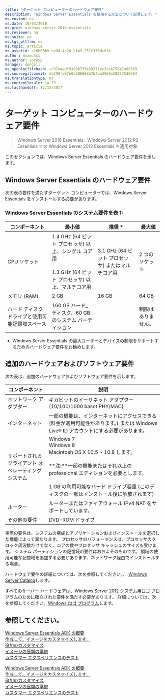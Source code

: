 ```yaml
---
title: "ターゲット コンピューターのハードウェア要件"
description: "Windows Server Essentials を使用する方法について説明します。"
ms.custom: na
ms.date: 10/03/2016
ms.prod: windows-server-2016-essentials
ms.reviewer: na
ms.suite: na
ms.tgt_pltfrm: na
ms.topic: article
ms.assetid: c20b06b9-ce0d-4c20-bf49-257c3f5dc01b
author: nnamuhcs
ms.author: coreyp
manager: dongill
ms.openlocfilehash: cc97eaedf91896735409271ec3ce475247a90393
ms.sourcegitcommit: db290fa07e9d50686667bfba3969e20377548504
ms.translationtype: MT
ms.contentlocale: ja-JP
ms.lasthandoff: 12/12/2017
---
```

# <a name="hardware-requirements-for-the-target-computer"></a>ターゲット コンピューターのハードウェア要件

>Windows Server 2016 Essentials、Windows Server 2012 R2 Essentials での Windows Server 2012 Essentials を適用対象:

このセクションでは、Windows Server Essentials のハードウェア要件を示します。  
  
## <a name="hardware-requirements-for-windows-server-essentials"></a>Windows Server Essentials のハードウェア要件  
 次の表の要件を満たすターゲット コンピューターでは、Windows Server Essentials をインストールする必要があります。  
  
### <a name="table-1--system-requirements-for-windows-server-essentials"></a>Windows Server Essentials のシステム要件を表 1:  
  
|コンポーネント|最小値|推奨 *|最大値|  
|---------------|-------------|-------------------|-------------|  
|CPU ソケット|1.4 GHz (64 ビット プロセッサ) 以上、シングル コア用<br /><br /> 1.3 GHz (64 ビット プロセッサ) 以上、マルチコア用|3.1 GHz (64 ビット プロセッサ) またはマルチコア用|2 つのソケット|  
|メモリ (RAM)|2 GB|16 GB|64 GB|  
|ハード ディスク ドライブと使用可能記憶域スペース|160 GB ハード_ディスク、60 GB のシステム パーティション||制限はありません。|  
  
 * Windows Server Essentials の最大ユーザーとデバイスの制限をサポートするためのハードウェア要件をお勧めします。  
  
## <a name="additional-hardware-and-software-requirements"></a>追加のハードウェアおよびソフトウェア要件  
 次の表は、追加のハードウェアおよびソフトウェア要件を示します。  
  
|コンポーネント|説明|  
|---------------|-----------------|  
|ネットワーク アダプター|ギガビットのイーサネット アダプター (10/100/1000 baset PHY/MAC)|  
|インターネット|一部の機能は、インターネットにアクセスできる (料金が適用可能性があります。) または Windows Live® ID アカウントにする必要があります。|  
|サポートされるクライアント オペレーティング システム|Windows 7<br />Windows 8<br />Macintosh OS X 10.5 ~ 10.8 します。<br /><br /> **注:**一部の機能またはそれ以上の professional エディションを必要とします。<br /><br /> 1 GB の利用可能なハード ドライブ容量 (このディスクの一部はインストール後に解放されます)|  
|ルーター|ルーターまたはファイアウォール IPv4 NAT をサポートしています。|  
|その他の要件|DVD-ROM ドライブ|  
  
 実際の要件は、システムの構成とアプリケーションおよびインストールを選択した機能によって異なります。 プロセッサのパフォーマンスは、プロセッサのクロック周波数だけでなく、コアの数やプロセッサ キャッシュのサイズも受けます。 システム パーティションの記憶域の要件はおおよそのものです。 領域の使用可能な記憶域を追加する必要があります、ネットワーク経由でインストールする場合。  
  
 ハードウェア要件の詳細については、次を参照してください。、 [Windows Server Catalog](http://www.windowsservercatalog.com)します。  
  
 すべてのサーバー ハードウェアは、Windows Server 2012 システム用ロゴ プログラムのために確立された要件を満たす必要があります。 詳細については、次を参照してください。[Windows ロゴ プログラム](https://www.microsoft.com/whdc/winlogo/hwrequirements.mspx)します。  
  
## <a name="see-also"></a>参照してください。  

 [Windows Server Essentials ADK の概要](Getting-Started-with-the-Windows-Server-Essentials-ADK.md)   
 [作成して、イメージをカスタマイズします。](Creating-and-Customizing-the-Image.md)   
 [追加のカスタマイズ](Additional-Customizations.md)   
 [イメージの展開の準備](Preparing-the-Image-for-Deployment.md)   
 [カスタマー エクスペリエンスのテスト](Testing-the-Customer-Experience.md)

 [Windows Server Essentials ADK の概要](../install/Getting-Started-with-the-Windows-Server-Essentials-ADK.md)   
 [作成して、イメージをカスタマイズします。](../install/Creating-and-Customizing-the-Image.md)   
 [追加のカスタマイズ](../install/Additional-Customizations.md)   
 [イメージの展開の準備](../install/Preparing-the-Image-for-Deployment.md)   
 [カスタマー エクスペリエンスのテスト](../install/Testing-the-Customer-Experience.md)

